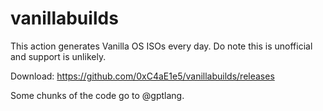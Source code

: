 # vanillabuilds

This action generates Vanilla OS ISOs every day. Do note this is unofficial and support is unlikely.

Download: https://github.com/0xC4aE1e5/vanillabuilds/releases

Some chunks of the code go to @gptlang.
